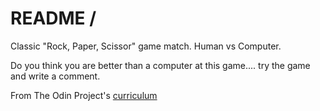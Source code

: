 # README /

Classic "Rock, Paper, Scissor" game match. Human vs Computer.

Do you think you are better than a computer at this game.... try the game and write a comment.

From The Odin Project's [curriculum](https://www.theodinproject.com/courses/web-development-101/lessons/rock-paper-scissors?ref=lnav)
